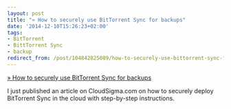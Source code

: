 ```yaml
---
layout: post
title: "» How to securely use BitTorrent Sync for backups"
date: '2014-12-10T15:26:23+02:00'
tags:
- BitTorrent
- BittTorrent Sync
- backup
redirect_from: /post/104842825089/how-to-securely-use-bittorrent-sync-for-backups
---
```


[» How to securely use BitTorrent Sync for backups](https://www.cloudsigma.com/2014/12/10/how-to-securely-use-bittorrent-sync-for-backups/)

I just published an article on CloudSigma.com on how to securely deploy BitTorrent Sync in the cloud with step-by-step instructions.
